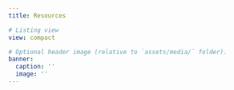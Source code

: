 ```yaml
---
title: Resources

# Listing view
view: compact

# Optional header image (relative to `assets/media/` folder).
banner:
  caption: ''
  image: ''
---
```




